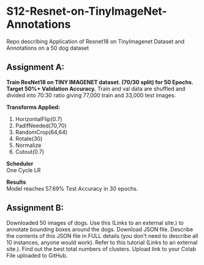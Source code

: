 # S12-Resnet-on-TinyImageNet-Annotations
Repo describing Application of Resnet18 on TinyImagenet Dataset and Annotations on a 50 dog dataset


## Assignment A:

**Train ResNet18 on TINY IMAGENET dataset. (70/30 split) for 50 Epochs. Target 50%+ Validation Accuracy.**
Train and val data are shuffled and divided into 70:30 ratio giving 77,000 train and 33,000 test images.  

**Transforms Applied:**  
1. HorizontalFlip(0.7)  
2. PadIfNeeded(70,70)  
3. RandomCrop(64,64)  
4. Rotate(30)  
5. Normalize  
6. Cutout(0.7)  

**Scheduler**  
One Cycle LR  

**Results**  
Model reaches 57.69% Test Accuracy in 30 epochs.  

## Assignment B:
Downloaded 50 images of dogs. 
Use this (Links to an external site.) to annotate bounding boxes around the dogs.
Download JSON file. 
Describe the contents of this JSON file in FULL details (you don't need to describe all 10 instances, anyone would work). 
Refer to this tutorial (Links to an external site.). Find out the best total numbers of clusters. Upload link to your Colab File uploaded to GitHub. 
